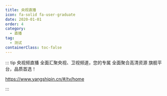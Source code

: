 ```yaml
---
title: 央视直播
icon: fa-solid fa-user-graduate
date: 2020-01-01
order: 4
category:
  - 直播
tag:
  - 测试
containerClass: toc-false
---
```


<ArtPlayer :src="state.src" :config="mpConfig(state.p)" />

::: tip 央视频直播
全面汇聚央视、卫视频道，您的专属 全面聚合高清资源 旗舰平台，品质首选！

https://www.yangshipin.cn/#/tv/home

:::

<script setup>
 import axios from"axios"
  import iptv from '@db/iptv.js'
  import { mpConfig } from '@cps/artConst'
  import { useStorage } from '@vueuse/core'
  import { onMounted } from "vue";
  const state = useStorage(
    "iptv-ysp",
    {
      src: "",
      p: []
    }
  )
  onMounted(async () => {
    axios.get("https://cors.eu.org/https://api.zxz.ee/api/bilibili/?url=BV1MH4y1p7Mk").then((res)=>{
      state.value.src= res.data.url
    })
  });

</script>
